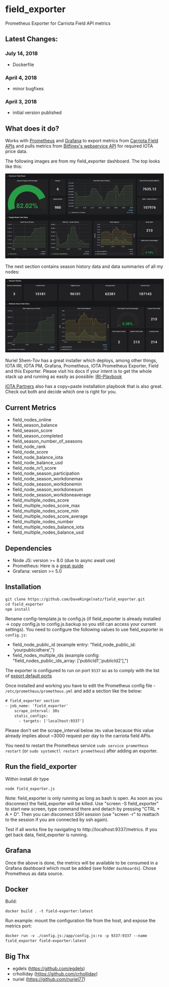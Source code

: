 # field_exporter
Prometheus Exporter for Carriota Field API metrics

## Latest Changes:

### July 14, 2018
* Dockerfile

### April 4, 2018
* minor bugfixes

### April 3, 2018
* initial version published

## What does it do?

Works with [Prometheus](https://github.com/prometheus/prometheus) and [Grafana](https://grafana.com/) to export metrics from [Carriota Field APIs](http://field.carriota.com/) and pulls metrics from [Bitfinex's webservice API](https://docs.bitfinex.com/v2/docs) for required IOTA price data.

The following images are from my field_exporter dashboard. The top looks like this:

![top of dashboard](https://github.com/DaveRingelnatz/field_exporter/blob/master/images/field_exporter_top.png)

The next section contains season history data and data summaries of all my nodes:

![bottom of dashboard](https://github.com/DaveRingelnatz/field_exporter/blob/master/images/field_exporter_bottom.png)

Nuriel Shem-Tov has a great installer which deploys, among other things, IOTA IRI, IOTA PM, Grafana, Prometheus, IOTA Prometheus Exporter, Field and this Exporter. Please visit his docs if your intent is to get the whole stack up and running as easily as possible: [IRI-Playbook](http://iri-playbook.readthedocs.io/en/master/introduction.html) 

[IOTA Partners](http://iota.partners/) also has a copy+paste installation playbook that is also great. Check out both and decide which one is right for you.

## Current Metrics

* field_nodes_online
* field_season_balance
* field_season_score
* field_season_completed
* field_season_number_of_seasons
* field_node_rank
* field_node_score
* field_node_balance_iota
* field_node_balance_usd
* field_node_nr1_score
* field_node_season_participation
* field_node_season_workdonemax
* field_node_season_workdonemin
* field_node_season_workdonesum
* field_node_season_workdoneaverage
* field_multiple_nodes_score
* field_multiple_nodes_score_max
* field_multiple_nodes_score_min
* field_multiple_nodes_score_average
* field_multiple_nodes_number
* field_multiple_nodes_balance_iota
* field_multiple_nodes_balance_usd

## Dependencies

* Node JS: version >= 8.0 (due to async await use)
* Prometheus:  Here is a [great guide](https://www.digitalocean.com/community/tutorials/how-to-install-prometheus-on-ubuntu-16-04)
* Grafana: version >= 5.0

## Installation

```
git clone https://github.com/DaveRingelnatz/field_exporter.git
cd field_exporter
npm install
```
Rename config-template.js to config.js (if field_exporter is already installed -> copy config.js to config.js.backup so you still can access your current settings). You need to configure the following values to use field_exporter in `config.js`:

* field_node_public_id (example entry: "field_node_public_id: 'yourpublicidhere',")
* field_nodes_multiple_ids (example config: "field_nodes_public_ids_array: ['publicId1','publicId2'],")

The exporter is configured to run on port `9337` so as to comply with the list of [export default ports](https://github.com/prometheus/prometheus/wiki/Default-port-allocations)

Once installed and working you have to edit the Prometheus config file - `/etc/prometheus/prometheus.yml` and add a section like the below:

```
# field_exporter section
- job_name: 'field_exporter'
    scrape_interval: 30s
    static_configs:
      - targets: ['localhost:9337']
```
Please don't set the scrape_interval below `30s` value because this value already implies about ~3000 request per day to the carriota field APIs.

You need to restart the Prometheus service `sudo service prometheus restart` (or `sudo systemctl restart prometheus`) after adding an exporter.

## Run the field_exporter

Within install dir type

```
node field_exporter.js
```
Note: field_exporter is only running as long as bash is open. As soon as you disconnect the field_exporter will be killed.
Use "screen -S field_exporter" to start new screen, type command there and detach by pressing "CTRL + A + D". Then you can disconnect SSH session (use "screen -r" to reattach to the session if you are connected by ssh again). 

Test if all works fine by navigating to http://localhost:9337/metrics. If you get back data, field_exporter is running.

## Grafana

Once the above is done, the metrics will be available to be consumed in a Grafana dashboard which must be added (see folder `dashboards`). Chose Prometheus as data source. 

## Docker

Build:
```
docker build . -t field-exporter:latest
```

Run example: mount the configuration file from the host, and expose the metrics port:
```
docker run -v ./config.js:/app/config.js:ro -p 9337:9337 --name field_exporter field-exporter:latest
```

## Big Thx

* egdels (https://github.com/egdels)
* crholliday (https://github.com/crholliday)
* nuriel (https://github.com/nuriel77)
